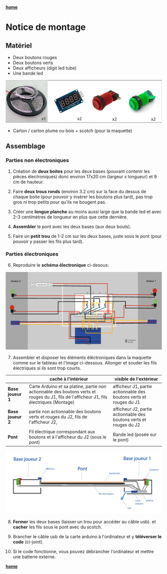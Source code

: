 
[**home**](../README.md)

# Notice de montage

## **Matériel**
 - Deux boutons rouges
 - Deux boutons verts
 - Deux afficheurs (digit led tube)
 - Une bande led
 

 ![](materiel.png)

 - Carton / carton plume ou bois + scotch (pour la maquette)

## **Assemblage** 
### **Parties non électroniques**

 1. Création de **deux boites** pour les deux bases (pouvant contenir les pièces électroniques) donc environ 17x20 cm (largeur x longueur) et 9 cm de hauteur.

 2. Faire **deux trous ronds** (environ 3.2 cm) sur la face du dessus de chaque boite (pour pouvoir y insérer les boutons plus tard), pas trop gros ni trop petits pour qu'ils ne bougent pas. 

 3. Créer une **longue planche** au moins aussi large que la bande led et avec 2-3 centimètres de longueur en plus que cette dernière. 

 4. **Assembler** le pont avec les deux bases (aux deux bouts).

 5. Faire un **petit trou** de 1-2 cm sur les deux bases, juste sous le pont (pour pouvoir y passer les fils plus tard).




### **Parties électroniques**

6. Reproduire le **schéma électronique** ci-desous:

![](schemacircuit.png)


7. Assembler et disposer les éléments éléctroniques dans la maquette comme sur le tableau et l'image ci-dessous. Allonger et souder les fils électriques si ils sont trop courts.



|       |caché à l'intérieur |visible de l'extérieur                |
|----------------|-------------------------------|-----------------------------|
|**Base joueur 1**| Carte Arduino et sa platine, partie non actionnable des boutons verts et rouges du J1, fils de l'afficheur J1, fils électriques (Montage)              | afficheur J1, partie actionnable des boutons verts et rouges du J1            |
|**Base joueur 2**          |partie non actionnable des boutons verts et rouges du J2, fils de l'afficheur J2,             |afficheur J2, partie actionnable des boutons verts et rouges du J2             |
|**Pont**          |Fil électrique correspondant aux boutons et à l'afficheur du J2 (sous le pont) |Bande led (posée sur le pont)|



![](assemblage.png)

8. **Fermer** les deux bases (laisser un trou pour accéder au câble usb). et **cacher** les fils sous le pont avec du scotch.

9. Brancher le câble usb de la carte arduino à l'ordinateur et y **téléverser le code** (ci-joint).

10. Si le code fonctionne, vous pouvez débrancher l'ordinateur et mettre une batterie externe.


[**home**](../README.md)